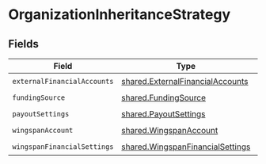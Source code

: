 # OrganizationInheritanceStrategy


## Fields

| Field                                                                                | Type                                                                                 | Required                                                                             | Description                                                                          |
| ------------------------------------------------------------------------------------ | ------------------------------------------------------------------------------------ | ------------------------------------------------------------------------------------ | ------------------------------------------------------------------------------------ |
| `externalFinancialAccounts`                                                          | [shared.ExternalFinancialAccounts](../../models/shared/externalfinancialaccounts.md) | :heavy_check_mark:                                                                   | N/A                                                                                  |
| `fundingSource`                                                                      | [shared.FundingSource](../../models/shared/fundingsource.md)                         | :heavy_check_mark:                                                                   | N/A                                                                                  |
| `payoutSettings`                                                                     | [shared.PayoutSettings](../../models/shared/payoutsettings.md)                       | :heavy_check_mark:                                                                   | N/A                                                                                  |
| `wingspanAccount`                                                                    | [shared.WingspanAccount](../../models/shared/wingspanaccount.md)                     | :heavy_check_mark:                                                                   | N/A                                                                                  |
| `wingspanFinancialSettings`                                                          | [shared.WingspanFinancialSettings](../../models/shared/wingspanfinancialsettings.md) | :heavy_check_mark:                                                                   | N/A                                                                                  |